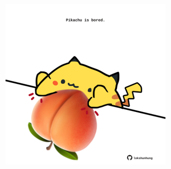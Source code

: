 <!-- built at 04/04/2025, 18:00:42 UTC -->
<p align="center">
  <img width="500" height="500" src="./ReadmeImage.svg">
</p>
